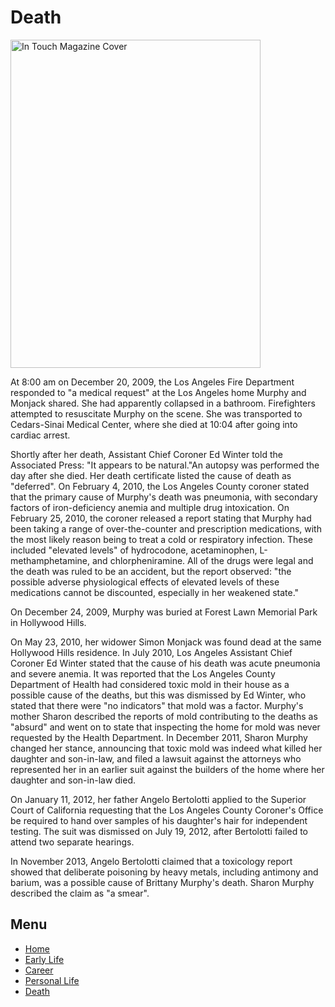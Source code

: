 <html>
<body>
  <main>
  <h1> Death </h1>
  <img src="https://the-hollywood-gossip-res.cloudinary.com/iu/s--7S4NwC7c--/t_xlarge_p/cs_srgb,f_auto,fl_strip_profile.lossy,q_auto:420/v1364525388/brittany-murphy-cover.jpg" alt="In Touch Magazine Cover" width="400" height="525">
<p>At 8:00 am on December 20, 2009, the Los Angeles Fire Department responded to "a medical request" at the Los Angeles home Murphy and Monjack shared. She had apparently collapsed in a bathroom. Firefighters attempted to resuscitate Murphy on the scene. She was transported to Cedars-Sinai Medical Center, where she died at 10:04 after going into cardiac arrest.</p>

<p>Shortly after her death, Assistant Chief Coroner Ed Winter told the Associated Press: "It appears to be natural."An autopsy was performed the day after she died. Her death certificate listed the cause of death as "deferred". On February 4, 2010, the Los Angeles County coroner stated that the primary cause of Murphy's death was pneumonia, with secondary factors of iron-deficiency anemia and multiple drug intoxication. On February 25, 2010, the coroner released a report stating that Murphy had been taking a range of over-the-counter and prescription medications, with the most likely reason being to treat a cold or respiratory infection. These included "elevated levels" of hydrocodone, acetaminophen, L-methamphetamine, and chlorpheniramine. All of the drugs were legal and the death was ruled to be an accident, but the report observed: "the possible adverse physiological effects of elevated levels of these medications cannot be discounted, especially in her weakened state."</p>

<p>On December 24, 2009, Murphy was buried at Forest Lawn Memorial Park in Hollywood Hills.</p>

<p>On May 23, 2010, her widower Simon Monjack was found dead at the same Hollywood Hills residence. In July 2010, Los Angeles Assistant Chief Coroner Ed Winter stated that the cause of his death was acute pneumonia and severe anemia. It was reported that the Los Angeles County Department of Health had considered toxic mold in their house as a possible cause of the deaths, but this was dismissed by Ed Winter, who stated that there were "no indicators" that mold was a factor. Murphy's mother Sharon described the reports of mold contributing to the deaths as "absurd" and went on to state that inspecting the home for mold was never requested by the Health Department. In December 2011, Sharon Murphy changed her stance, announcing that toxic mold was indeed what killed her daughter and son-in-law, and filed a lawsuit against the attorneys who represented her in an earlier suit against the builders of the home where her daughter and son-in-law died.</p>

<p>On January 11, 2012, her father Angelo Bertolotti applied to the Superior Court of California requesting that the Los Angeles County Coroner's Office be required to hand over samples of his daughter's hair for independent testing. The suit was dismissed on July 19, 2012, after Bertolotti failed to attend two separate hearings.</p>

<p>In November 2013, Angelo Bertolotti claimed that a toxicology report showed that deliberate poisoning by heavy metals, including antimony and barium, was a possible cause of Brittany Murphy's death. Sharon Murphy described the claim as "a smear".</p> 
</main>

<h2>Menu</h2>
<nav>
     <ul>
       <li><a href="https://julesyann19.github.io/brittanymurphy.html">Home</a></li>
       <li><a href="https://julesyann19.github.io/brittanymurphy/earlylife.html">Early Life</a></li>
       <li><a href="https://julesyann19.github.io/brittanymurphy/career.html">Career</a></li>
       <li><a href="https://julesyann19.github.io/brittanymurphy/personallife.html">Personal Life</a></li>
       <li><a href="https://julesyann19.github.io/brittanymurphy/death.html">Death</a></li>
        
</ul>
</nav>
</body>
</html>

</body>
</html>
